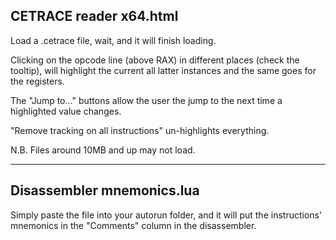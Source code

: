 ## CETRACE reader x64.html

Load a .cetrace file, wait, and it will finish loading.

Clicking on the opcode line (above RAX) in different places (check the tooltip), will highlight the current all latter instances and the same goes for the registers.

The "Jump to..." buttons allow the user the jump to the next time a highlighted value changes.

"Remove tracking on all instructions" un-highlights everything.

N.B. Files around 10MB and up may not load.

***

## Disassembler mnemonics.lua

Simply paste the file into your autorun folder, and it will put the instructions' mnemonics in the "Comments" column in the disassembler.
